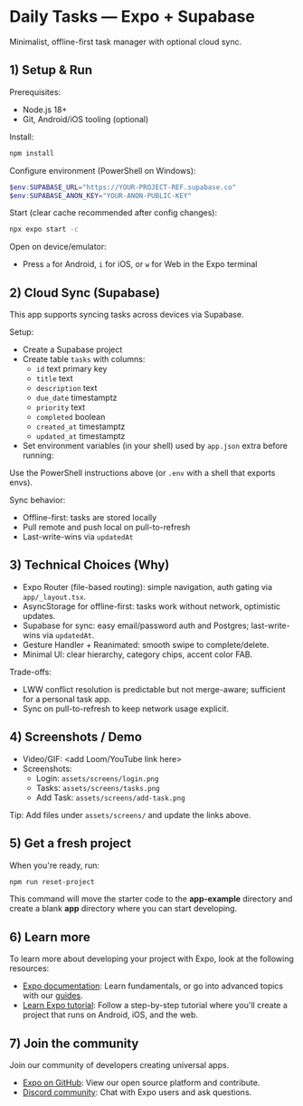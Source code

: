 # Daily Tasks — Expo + Supabase

Minimalist, offline-first task manager with optional cloud sync.

## 1) Setup & Run

Prerequisites:
- Node.js 18+
- Git, Android/iOS tooling (optional)

Install:
```bash
npm install
```

Configure environment (PowerShell on Windows):
```powershell
$env:SUPABASE_URL="https://YOUR-PROJECT-REF.supabase.co"
$env:SUPABASE_ANON_KEY="YOUR-ANON-PUBLIC-KEY"
```

Start (clear cache recommended after config changes):
```bash
npx expo start -c
```

Open on device/emulator:
- Press `a` for Android, `i` for iOS, or `w` for Web in the Expo terminal

## 2) Cloud Sync (Supabase)

This app supports syncing tasks across devices via Supabase.

Setup:
- Create a Supabase project
- Create table `tasks` with columns:
  - `id` text primary key
  - `title` text
  - `description` text
  - `due_date` timestamptz
  - `priority` text
  - `completed` boolean
  - `created_at` timestamptz
  - `updated_at` timestamptz
- Set environment variables (in your shell) used by `app.json` extra before running:

Use the PowerShell instructions above (or `.env` with a shell that exports envs).

Sync behavior:
- Offline-first: tasks are stored locally
- Pull remote and push local on pull-to-refresh
- Last-write-wins via `updatedAt`

## 3) Technical Choices (Why)

- Expo Router (file-based routing): simple navigation, auth gating via `app/_layout.tsx`.
- AsyncStorage for offline-first: tasks work without network, optimistic updates.
- Supabase for sync: easy email/password auth and Postgres; last-write-wins via `updatedAt`.
- Gesture Handler + Reanimated: smooth swipe to complete/delete.
- Minimal UI: clear hierarchy, category chips, accent color FAB.

Trade-offs:
- LWW conflict resolution is predictable but not merge-aware; sufficient for a personal task app.
- Sync on pull-to-refresh to keep network usage explicit.

## 4) Screenshots / Demo

- Video/GIF: <add Loom/YouTube link here>
- Screenshots:
  - Login: `assets/screens/login.png`
  - Tasks: `assets/screens/tasks.png`
  - Add Task: `assets/screens/add-task.png`

Tip: Add files under `assets/screens/` and update the links above.

## 5) Get a fresh project

When you're ready, run:

```bash
npm run reset-project
```

This command will move the starter code to the **app-example** directory and create a blank **app** directory where you can start developing.

## 6) Learn more

To learn more about developing your project with Expo, look at the following resources:

- [Expo documentation](https://docs.expo.dev/): Learn fundamentals, or go into advanced topics with our [guides](https://docs.expo.dev/guides).
- [Learn Expo tutorial](https://docs.expo.dev/tutorial/introduction/): Follow a step-by-step tutorial where you'll create a project that runs on Android, iOS, and the web.

## 7) Join the community

Join our community of developers creating universal apps.

- [Expo on GitHub](https://github.com/expo/expo): View our open source platform and contribute.
- [Discord community](https://chat.expo.dev): Chat with Expo users and ask questions.
